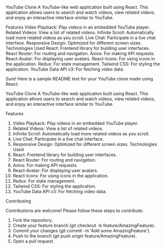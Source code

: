 
YouTube Clone
A YouTube-like web application built using React. This application allows users to search and watch videos, view related videos, and enjoy an interactive interface similar to YouTube.

Features
Video Playback: Play videos in an embedded YouTube player.
Related Videos: View a list of related videos.
Infinite Scroll: Automatically load more related videos as you scroll.
Live Chat: Participate in a live chat interface.
Responsive Design: Optimized for different screen sizes.
Technologies Used
React: Frontend library for building user interfaces.
React Router: For routing and navigation.
Axios: For making API requests.
React-Avatar: For displaying user avatars.
React-Icons: For using icons in the application.
Redux: For state management.
Tailwind CSS: For styling the application.
YouTube Data API v3: For fetching video data.




Sure! Here is a sample README text for your YouTube clone made using React:

YouTube Clone
A YouTube-like web application built using React. This application allows users to search and watch videos, view related videos, and enjoy an interactive interface similar to YouTube.

Features
1. Video Playback: Play videos in an embedded YouTube player.
2. Related Videos: View a list of related videos.
3. Infinite Scroll: Automatically load more related videos as you scroll.
4. Live Chat: Participate in a live chat interface.
5. Responsive Design: Optimized for different screen sizes.
Technologies Used
1. React: Frontend library for building user interfaces.
2. React Router: For routing and navigation.
3. Axios: For making API requests.
4. React-Avatar: For displaying user avatars.
5. React-Icons: For using icons in the application.
6. Redux: For state management.
7. Tailwind CSS: For styling the application.
8. YouTube Data API v3: For fetching video data.

Contributing

Contributions are welcome! Please follow these steps to contribute:

1. Fork the repository.
2. Create your feature branch (git checkout -b feature/AmazingFeature).
3. Commit your changes (git commit -m 'Add some AmazingFeature').
4. Push to the branch (git push origin feature/AmazingFeature).
5. Open a pull request.
